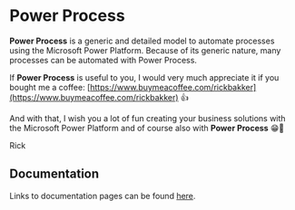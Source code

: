 # Power Process
**Power Process** is a generic and detailed model to automate processes using the Microsoft Power Platform. Because of its generic nature, many processes can be automated with Power Process.

If **Power Process** is useful to you, I would very much appreciate it if you bought me a coffee: [https://www.buymeacoffee.com/rickbakker](https://www.buymeacoffee.com/rickbakker) 👍

And with that, I wish you a lot of fun creating your business solutions with the Microsoft Power Platform and of course also with **Power Process** 😁👊

Rick

## Documentation
Links to documentation pages can be found [here](https://www.formsandflows.nl/redirects/powerprocess-github-documentation).
